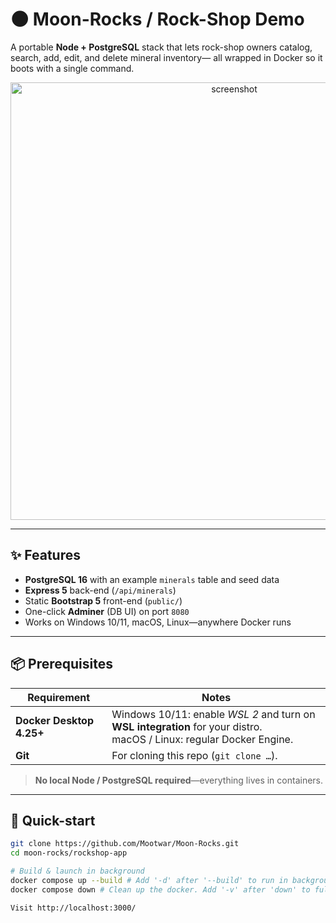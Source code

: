 # 🌑 Moon-Rocks / Rock-Shop Demo

A portable **Node + PostgreSQL** stack that lets rock-shop owners catalog, search, add, edit, and delete mineral inventory— all wrapped in Docker so it boots with a single command.

<p align="center">
  <img alt="screenshot" src="docs/screenshot.png" width="700">
</p>

---

## ✨ Features

* **PostgreSQL 16** with an example `minerals` table and seed data  
* **Express 5** back-end (`/api/minerals`)  
* Static **Bootstrap 5** front-end (`public/`)  
* One-click **Adminer** (DB UI) on port `8080`  
* Works on Windows 10/11, macOS, Linux—anywhere Docker runs

---

## 📦 Prerequisites

| Requirement | Notes |
|-------------|-------|
| **Docker Desktop 4.25+** | Windows 10/11: enable *WSL 2* and turn on **WSL integration** for your distro.<br>macOS / Linux: regular Docker Engine. |
| **Git** | For cloning this repo (`git clone …`). |

> **No local Node / PostgreSQL required**—everything lives in containers.

---

## 🚀 Quick-start

```bash
git clone https://github.com/Mootwar/Moon-Rocks.git
cd moon-rocks/rockshop-app

# Build & launch in background
docker compose up --build # Add '-d' after '--build' to run in background. Use 'CTRL + C' to shutdown the docker when running not in the background
docker compose down # Clean up the docker. Add '-v' after 'down' to fully delete the docker volumes so its a clean start, most important for the database

Visit http://localhost:3000/